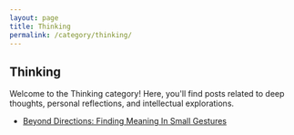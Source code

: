 ```yaml
---
layout: page
title: Thinking
permalink: /category/thinking/
---
```


<h2>Thinking</h2>
<p>Welcome to the Thinking category! Here, you'll find posts related to deep thoughts, personal reflections, and intellectual explorations.</p>

<!-- Here, you can list the posts that belong to this category -->
<ul>
  <li><a href="https://herbsilverman.github.io/startbootstrap-clean-blog-jekyll/category/thinking/small-gestures">Beyond Directions: Finding Meaning In Small Gestures</a></li>
</ul>

